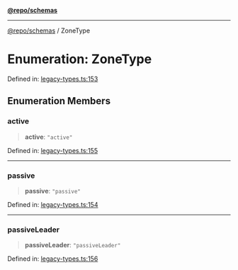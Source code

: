 [**@repo/schemas**](../README.md)

---

[@repo/schemas](../README.md) / ZoneType

# Enumeration: ZoneType

Defined in: [legacy-types.ts:153](https://github.com/alexqguo/drinking-board-game-v3/blob/fc5adf9b53e666003d4a7f6c500cdc49fb9dbd39/packages/schemas/src/legacy-types.ts#L153)

## Enumeration Members

### active

> **active**: `"active"`

Defined in: [legacy-types.ts:155](https://github.com/alexqguo/drinking-board-game-v3/blob/fc5adf9b53e666003d4a7f6c500cdc49fb9dbd39/packages/schemas/src/legacy-types.ts#L155)

---

### passive

> **passive**: `"passive"`

Defined in: [legacy-types.ts:154](https://github.com/alexqguo/drinking-board-game-v3/blob/fc5adf9b53e666003d4a7f6c500cdc49fb9dbd39/packages/schemas/src/legacy-types.ts#L154)

---

### passiveLeader

> **passiveLeader**: `"passiveLeader"`

Defined in: [legacy-types.ts:156](https://github.com/alexqguo/drinking-board-game-v3/blob/fc5adf9b53e666003d4a7f6c500cdc49fb9dbd39/packages/schemas/src/legacy-types.ts#L156)
